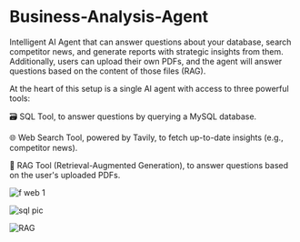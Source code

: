 # Business-Analysis-Agent

Intelligent AI Agent that can answer questions about your database, search competitor news, and generate reports with strategic insights from them. Additionally, users can upload their own PDFs, and the agent will answer questions based on the content of those files (RAG).


At the heart of this setup is a single AI agent with access to three powerful tools:

🗃️ SQL Tool, to answer questions by querying a MySQL database.

🌐 Web Search Tool, powered by Tavily, to fetch up-to-date insights (e.g., competitor news).

📄 RAG Tool (Retrieval-Augmented Generation), to answer questions based on the user's uploaded PDFs.


![f web 1](https://github.com/user-attachments/assets/1ec76801-152a-4027-8640-56ee40dfe249)


![sql pic](https://github.com/user-attachments/assets/c0e5f7bd-427f-41a6-8158-5da6dc0a0077)


![RAG](https://github.com/user-attachments/assets/fe1a26d7-1d66-427c-9c0b-edd5715d0045)

